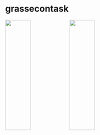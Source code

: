 # grassecontask

<img src=https://user-images.githubusercontent.com/45709308/181935029-35cd4e2c-ee7b-4b8d-b01b-a6559f57e4db.png height=30% width=40%>  <img src=https://user-images.githubusercontent.com/45709308/181935110-976df523-315a-43b6-b212-2b74732beb5b.png height=30% width=40%>
